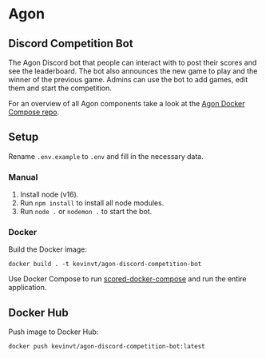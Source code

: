 # Agon
## Discord Competition Bot

The Agon Discord bot that people can interact with to post their scores and see the leaderboard. The bot also announces the new game to play and the winner of the previous game. Admins can use the bot to add games, edit them and start the competition.

For an overview of all Agon components take a look at the [Agon Docker Compose repo](https://github.com/KevinVanthuyne/agon-docker-compose).

## Setup

Rename `.env.example` to `.env` and fill in the necessary data.
### Manual

1. Install node (v16).
2. Run `npm install` to install all node modules.
3. Run `node .` or `nodemon .` to start the bot.

### Docker

Build the Docker image: 
```
docker build . -t kevinvt/agon-discord-competition-bot
```
Use Docker Compose to run [scored-docker-compose](https://github.com/KevinVanthuyne/afon-docker-compose) and run the entire application.

## Docker Hub

Push image to Docker Hub: 
```
docker push kevinvt/agon-discord-competition-bot:latest
```